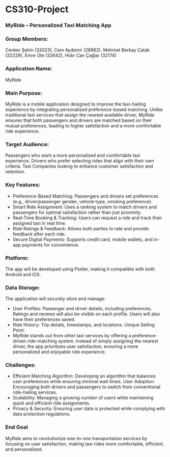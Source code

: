 # CS310-Project

### MyRide – Personalized Taxi Matching App
### Group Members: 
Cenker Şahin (32023), Cem Aydemir (28962), Mehmet Berkay Çatak (32229), Emre Üte (32642), Hıdır Can Çağlar (32174)
### Application Name: 
MyRide
### Main Purpose:
MyRide is a mobile application designed to improve the taxi-hailing experience by integrating personalized preference-based matching. Unlike traditional taxi services that assign the nearest available driver, MyRide ensures that both passengers and drivers are matched based on their mutual preferences, leading to higher satisfaction and a more comfortable ride experience.
### Target Audience:
Passengers who want a more personalized and comfortable taxi experience.
Drivers who prefer selecting rides that align with their own criteria.
Taxi Companies looking to enhance customer satisfaction and retention.
### Key Features:
- Preference-Based Matching: Passengers and drivers set preferences (e.g., driver/passenger gender, vehicle type, smoking preference).
- Smart Ride Assignment: Uses a ranking system to match drivers and passengers for optimal satisfaction rather than just proximity.
- Real-Time Booking & Tracking: Users can request a ride and track their assigned taxi in real time.
- Ride Ratings & Feedback: Allows both parties to rate and provide feedback after each ride.
- Secure Digital Payments: Supports credit card, mobile wallets, and in-app payments for convenience.
### Platform:
The app will be developed using Flutter, making it compatible with both Android and iOS.
### Data Storage:
The application will securely store and manage:
- User Profiles: Passenger and driver details, including preferences. Ratings and reviews will also be visible on each profile. Users will also have their preferences saved. 
- Ride History: Trip details, timestamps, and locations.
Unique Selling Point:
- MyRide stands out from other taxi services by offering a preference-driven ride-matching system. Instead of simply assigning the nearest driver, the app prioritizes user satisfaction, ensuring a more personalized and enjoyable ride experience.
### Challenges:
- Efficient Matching Algorithm: Developing an algorithm that balances user preferences while ensuring minimal wait times.
User Adoption: Encouraging both drivers and passengers to switch from conventional ride-hailing services.
- Scalability: Managing a growing number of users while maintaining quick and efficient ride assignments.
- Privacy & Security: Ensuring user data is protected while complying with data protection regulations.
### End Goal
MyRide aims to revolutionize one-to-one transportation services by focusing on user satisfaction, making taxi rides more comfortable, efficient, and personalized.


